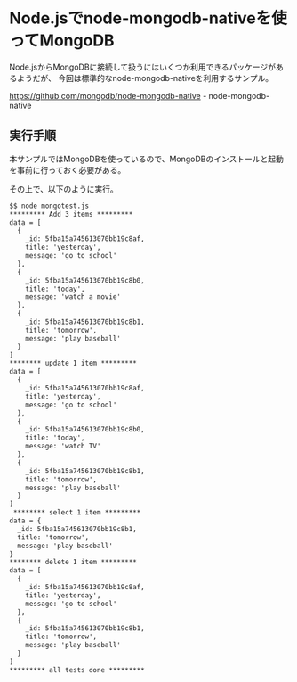 # Node.jsでnode-mongodb-nativeを使ってMongoDB

Node.jsからMongoDBに接続して扱うにはいくつか利用できるパッケージがあるようだが、 今回は標準的なnode-mongodb-nativeを利用するサンプル。

https://github.com/mongodb/node-mongodb-native - node-mongodb-native


## 実行手順

本サンプルではMongoDBを使っているので、MongoDBのインストールと起動を事前に行っておく必要がある。

その上で、以下のように実行。

```txt
$$ node mongotest.js
********* Add 3 items *********
data = [
  {
    _id: 5fba15a745613070bb19c8af,
    title: 'yesterday',
    message: 'go to school'
  },
  {
    _id: 5fba15a745613070bb19c8b0,
    title: 'today',
    message: 'watch a movie'
  },
  {
    _id: 5fba15a745613070bb19c8b1,
    title: 'tomorrow',
    message: 'play baseball'
  }
]
******** update 1 item *********
data = [
  {
    _id: 5fba15a745613070bb19c8af,
    title: 'yesterday',
    message: 'go to school'
  },
  {
    _id: 5fba15a745613070bb19c8b0,
    title: 'today',
    message: 'watch TV'
  },
  {
    _id: 5fba15a745613070bb19c8b1,
    title: 'tomorrow',
    message: 'play baseball'
  }
]
 ******** select 1 item *********
data = {
  _id: 5fba15a745613070bb19c8b1,
  title: 'tomorrow',
  message: 'play baseball'
}
******** delete 1 item *********
data = [
  {
    _id: 5fba15a745613070bb19c8af,
    title: 'yesterday',
    message: 'go to school'
  },
  {
    _id: 5fba15a745613070bb19c8b1,
    title: 'tomorrow',
    message: 'play baseball'
  }
]
********* all tests done *********
```
